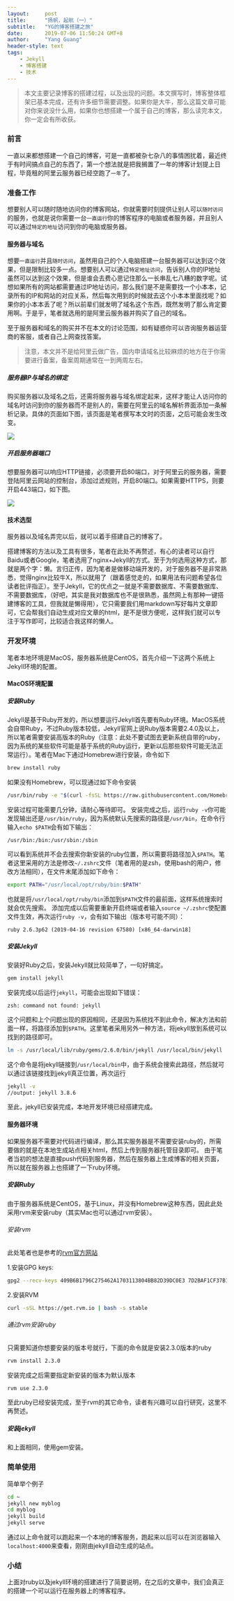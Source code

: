 ```yaml
---
layout:     post
title:      "扬帆，起航（一）"
subtitle:   "YG的博客搭建之旅"
date:       2019-07-06 11:50:24 GMT+8
author:     "Yang Guang"
header-style: text
tags:
    - Jekyll
    - 博客搭建
    - 技术
---
```


>本文主要记录博客的搭建过程，以及出现的问题。本文撰写时，博客整体框架已基本完成，还有许多细节需要调整。如果你是大牛，那么这篇文章可能对你来说没什么用，如果你也想搭建一个属于自己的博客，那么读完本文，你一定会有所收获。

### 前言

一直以来都想搭建一个自己的博客，可是一直都被杂七杂八的事情困扰着，最近终于有时间搞点自己的东西了，第一个想法就是把我搁置了一年的博客计划提上日程，毕竟租的阿里云服务器已经空跑了`一年`了。

### 准备工作

想要别人可以随时随地访问你的博客网站，你就需要时刻提供让别人可以`随时访问`的服务，也就是说你需要一台`一直运行`你的博客程序的电脑或者服务器，并且别人可以通过`特定的地址`访问到你的电脑或服务器。

#### 服务器与域名

想要`一直运行`并且`随时访问`，虽然用自己的个人电脑搭建一台服务器可以达到这个效果，但是限制比较多一点。想要别人可以通过`特定地址访问`，告诉别人你的IP地址虽然可以达到这个效果，但是谁会去费心思记住那么一长串乱七八糟的数字呢。试想如果所有的网站都需要通过IP地址访问，那么我们是不是需要找一个小本本，记录所有的IP和网站的对应关系，然后每次用到的时候就去这个小本本里面找呢？如果你的小本本丢了呢？所以前辈们就发明了域名这个东西，既然发明了那么肯定要用啊。于是乎，笔者就选用的是阿里云服务器并购买了自己的域名。

至于服务器和域名的购买并不在本文的讨论范围，如有疑惑你可以咨询服务器运营商的客服，或者自己上网查找答案。

>注意，本文并不是给阿里云做广告，国内申请域名比较麻烦的地方在于你需要进行备案，备案周期通常在一到两周左右。

##### 服务器IP与域名的绑定

购买服务器以及域名之后，还需将服务器与域名绑定起来，这样才能让人访问你的域名时访问到你的服务器而不是别人的，需要在阿里云的域名解析界面添加一条解析记录。具体的页面如下图，该页面是笔者撰写本文时的页面，之后可能会发生改变。

![](/assets/images/2019/DomainNameResolution.jpeg)

##### 开启服务器端口

想要服务器可以响应HTTP链接，必须要开启80端口，对于阿里云的服务器，需要登陆阿里云网站的控制台，添加过滤规则，开启80端口。如果需要HTTPS，则要开启443端口，如下图。

![](/assets/images/2019/SecurityGroupRules.png)

#### 技术选型

服务器以及域名弄完以后，就可以着手搭建自己的博客了。

搭建博客的方法以及工具有很多，笔者在此处不再赘述，有心的读者可以自行Baidu或者Google，笔者选用了nginx+Jekyll的方式。至于为何选用这种方式，那就是两个字：懒。言归正传，因为笔者是做移动端开发的，对于服务器不是非常熟悉，觉得nginx比较牛X，所以就用了（跟着感觉走的，如果用法有问题希望各位读者批评指正）。至于Jekyll，它的优点之一就是不需要数据库、不需要数据库、不需要数据库，（好吧，其实是我对数据库也不是很熟悉，虽然网上有那种一键搭建博客的工具，但我就是懒得用），它只需要我们用markdown写好每片文章即可，它会帮我们自动生成对应文章的html，是不是很方便呢，这样我们就可以专注于写作即可，比较适合我这样的懒人。

### 开发环境

笔者本地环境是MacOS，服务器系统是CentOS，首先介绍一下这两个系统上Jekyll环境的配置。

#### MacOS环境配置

##### 安装Ruby

Jekyll是基于Ruby开发的，所以想要运行Jekyll首先要有Ruby环境。MacOS系统会自带Ruby，不过Ruby版本较低，Jekyll官网上说Ruby版本需要2.4.0及以上，所以笔者需要安装高版本的Ruby（注意：此处不要试图去更新系统自带的ruby，因为系统的某些软件可能是基于系统的Ruby运行，更新以后那些软件可能无法正常运行）。笔者在Mac下通过Homebrew进行安装，命令如下

```bash
brew install ruby
```

如果没有Homebrew，可以现通过如下命令安装

```bash
/usr/bin/ruby -e "$(curl -fsSL https://raw.githubusercontent.com/Homebrew/install/master/install)"
```

安装过程可能需要几分钟，请耐心等待即可。
安装完成之后，运行`ruby -v`你可能发现输出还是`/usr/bin/ruby`，因为系统默认先搜索的路径是`/usr/bin`，在命令行输入`echo $PATH`会有如下输出：

```
/usr/bin:/bin:/usr/sbin:/sbin
```

可以看到系统并不会去搜索你新安装的ruby位置，所以需要将路径加入`$PATH`。笔者这里采用的方法是修改`~/.zshrc`文件（笔者用的是zsh，使用bash的用户，修改方法相同），在文件末尾添加如下命令：

```bash
export PATH="/usr/local/opt/ruby/bin:$PATH"
```

也就是将`/usr/local/opt/ruby/bin`添加到`$PATH`文件的最前面，这样系统搜索时就会优先搜索。
添加完成以后需要重新开启终端或者输入`source ~/.zshrc`使配置文件生效，再次运行`ruby -v`，会有如下输出（版本号可能不同）：

```
ruby 2.6.3p62 (2019-04-16 revision 67580) [x86_64-darwin18]
```

##### 安装Jekyll

安装好Ruby之后，安装Jekyll就比较简单了，一句好搞定。

```bash
gem install jekyll
```
安装完成以后运行`jekyll`，可能会出现如下错误：

```
zsh: command not found: jekyll
```

这个问题和上个问题出现的原因相同，还是因为系统找不到此命令，解决方法和前面一样，将路径添加到`$PATH`。这里笔者采用另外一种方法，将jekyll放到系统可以找到的路径即可。

```bash
ln -s /usr/local/lib/ruby/gems/2.6.0/bin/jekyll /usr/local/bin/jekyll
```

这个命令是将jekyll链接到`/usr/local/bin`中，由于系统会搜索此路径，然后就可以通过该链接找到jekyll真正位置，再次运行

```bash
jekyll -v
//output: jekyll 3.8.6
```

至此，jekyll已安装完成，本地开发环境已经搭建完成。

#### 服务器环境

如果服务器不需要对代码进行编译，那么其实服务器是不需要安装ruby的，所需要做的就是在本地生成站点相关html，然后上传到服务器托管目录即可。
由于笔者当初的想法是直接push代码到服务器，然后在服务器上生成博客的相关页面，所以就在服务器上也搭建了一下ruby环境。

##### 安装Ruby

由于服务器系统是CentOS，基于Linux，并没有Homebrew这种东西，因此此处采用rvm来安装ruby（其实Mac也可以通过rvm安装）。

###### 安装rvm

此处笔者也是参考的[rvm官方网站](http://www.rvm.io)

1.安装GPG keys:
```bash
gpg2 --recv-keys 409B6B1796C275462A1703113804BB82D39DC0E3 7D2BAF1CF37B13E2069D6956105BD0E739499BDB
```

2.安装RVM

```bash
curl -sSL https://get.rvm.io | bash -s stable
```

###### 通过rvm安装ruby

只需要知道你想要安装的版本号就行，下面的命令就是安装2.3.0版本的ruby

```bash
rvm install 2.3.0
```

安装完成之后需要指定新安装的版本为默认版本

```bash
rvm use 2.3.0
```

至此ruby已经安装完成，至于rvm的其它命令，读者有兴趣可以自行研究，这里不再赘述。

##### 安装jekyll

和上面相同，使用gem安装。


### 简单使用

简单举个例子

```bash
cd ~
jekyll new myblog
cd myblog
jekyll build
jekyll serve
```
通过以上命令就可以跑起来一个本地的博客服务，跑起来以后可以在浏览器输入`localhost:4000`来查看，刚刚由jekyll自动生成的站点。

### 小结

上面对ruby以及jekyll环境的搭建进行了简要说明，在之后的文章中，我们会真正的搭建一个可以运行在服务器上的博客程序。